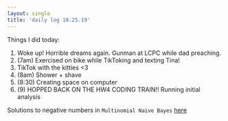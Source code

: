```yaml
---
layout: single
title: 'daily log 10.25.19'
---
```


Things I did today:
1. Woke up! Horrible dreams again. Gunman at LCPC while dad preaching.
2. (7am) Exercised on bike while TikToking and texting Tina!
3. TikTok with the kitties <3
4. (8am) Shower + shave
5. (8:30) Creating space on computer
6. (9) HOPPED BACK ON THE HW4 CODING TRAIN!! Running initial analysis

Solutions to negative numbers in `Multinomial Naive Bayes`
[here](https://github.com/ClimbsRocks/machineJS/issues/176)



